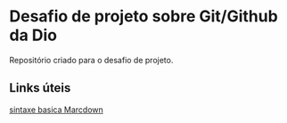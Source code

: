 # Desafio de projeto sobre Git/Github da Dio
Repositório criado para o desafio de projeto.

## Links úteis
[sintaxe basica Marcdown](https://www.markdownguide.org/basic-syntax/)
